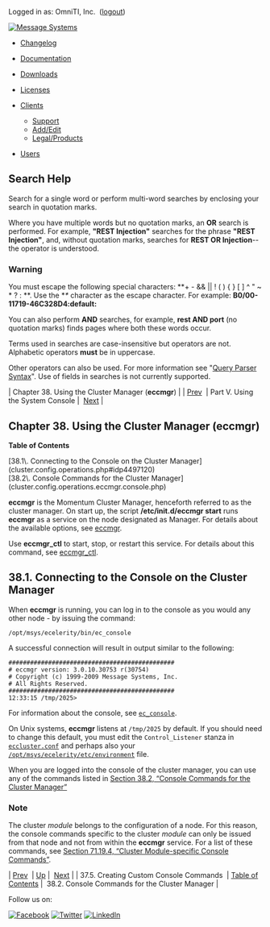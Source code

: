Logged in as: OmniTI, Inc.  ([logout](https://support.messagesystems.com/logout.php))

[![Message Systems](https://support.messagesystems.com/images/ms-white205.png)](https://support.messagesystems.com/start.php) 

*   [Changelog](https://support.messagesystems.com/start.php?show=changelog)
*   [Documentation](https://support.messagesystems.com/docs/)
*   [Downloads](https://support.messagesystems.com/start.php)

*   [Licenses](https://support.messagesystems.com/license_summary.php)
*   <a href="">Clients</a>
    *   [Support](https://support.messagesystems.com/cs.php)
    *   [Add/Edit](https://support.messagesystems.com/edit_client.php)
    *   [Legal/Products](https://support.messagesystems.com/edit_products.php)
*   [Users](https://support.messagesystems.com/edit_customer.php)

## Search Help

Search for a single word or perform multi-word searches by enclosing your search in quotation marks.

Where you have multiple words but no quotation marks, an **OR** search is performed. For example, **"REST Injection"** searches for the phrase **"REST Injection"**, and, without quotation marks, searches for **REST OR Injection**--the operator is understood.

### Warning

You must escape the following special characters: **+ - && || ! ( ) { } [ ] ^ " ~ * ? : \**. Use the **\** character as the escape character. For example: **B0/00-11719-46C328D4\:default\:**

You can also perform **AND** searches, for example, **rest AND port** (no quotation marks) finds pages where both these words occur.

Terms used in searches are case-insensitive but operators are not. Alphabetic operators **must** be in uppercase.

Other operators can also be used. For more information see "[Query Parser Syntax](https://lucene.apache.org/core/old_versioned_docs/versions/3_0_0/queryparsersyntax.html)". Use of fields in searches is not currently supported.

| Chapter 38. Using the Cluster Manager (**eccmgr**) |
| [Prev](operations.console.lua.php)  | Part V. Using the System Console |  [Next](cluster.config.operations.eccmgr.console.php) |

## Chapter 38. Using the Cluster Manager (eccmgr)

**Table of Contents**

<dl class="toc">

<dt>[38.1\. Connecting to the Console on the Cluster Manager](cluster.config.operations.php#idp4497120)</dt>

<dt>[38.2\. Console Commands for the Cluster Manager](cluster.config.operations.eccmgr.console.php)</dt>

</dl>

**eccmgr** is the Momentum Cluster Manager, henceforth referred to as the cluster manager. On start up, the script **/etc/init.d/eccmgr start**       runs **eccmgr** as a service on the node designated as Manager. For details about the available options, see [eccmgr](executable.eccmgr.php "eccmgr").

Use **eccmgr_ctl** to start, stop, or restart this service. For details about this command, see [eccmgr_ctl](executable.eccmgr_ctl.php "eccmgr_ctl").

## 38.1. Connecting to the Console on the Cluster Manager

When **eccmgr** is running, you can log in to the console as you would any other node - by issuing the command:

`/opt/msys/ecelerity/bin/ec_console`

A successful connection will result in output similar to the following:

```
##############################################
# eccmgr version: 3.0.10.30753 r(30754)
# Copyright (c) 1999-2009 Message Systems, Inc.
# All Rights Reserved.
##############################################
12:33:15 /tmp/2025>
```

For information about the console, see [`ec_console`](operations.php#operations.console "37.1. Connecting to the Console").

On Unix systems, **eccmgr** listens at `/tmp/2025` by default. If you should need to change this default, you must edit the `Control_Listener` stanza in [`eccluster.conf`](conf.ref.eccluster.conf.php "16.2. eccluster.conf File") and perhaps also your [`/opt/msys/ecelerity/etc/environment`](environment_file.php "Chapter 31. Configuring the Environment File") file.

When you are logged into the console of the cluster manager, you can use any of the commands listed in [Section 38.2, “Console Commands for the Cluster Manager”](cluster.config.operations.eccmgr.console.php "38.2. Console Commands for the Cluster Manager")

### Note

The cluster *module* belongs to the configuration of a node. For this reason, the console commands specific to the cluster *module* can only be issued from that node and not from within the **eccmgr** service. For a list of these commands, see [Section 71.19.4, “Cluster Module-specific Console Commands”](modules.cluster.php#modules.cluster.console "71.19.4. Cluster Module-specific Console Commands").

| [Prev](operations.console.lua.php)  | [Up](p.operations.php) |  [Next](cluster.config.operations.eccmgr.console.php) |
| 37.5. Creating Custom Console Commands  | [Table of Contents](index.php) |  38.2. Console Commands for the Cluster Manager |

Follow us on:

[![Facebook](https://support.messagesystems.com/images/icon-facebook.png)](http://www.facebook.com/messagesystems) [![Twitter](https://support.messagesystems.com/images/icon-twitter.png)](http://twitter.com/#!/MessageSystems) [![LinkedIn](https://support.messagesystems.com/images/icon-linkedin.png)](http://www.linkedin.com/company/message-systems)